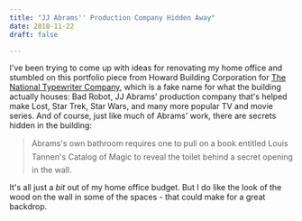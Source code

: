 ```yaml
---
title: "JJ Abrams'' Production Company Hidden Away"
date: 2018-11-22
draft: false

---
```


I've been trying to come up with ideas for renovating my home office and stumbled on this portfolio piece from Howard Building Corporation for [The National Typewriter Company](http://www.howardbuilding.com/our-work/project/the-national-typewriter-company), which is a fake name for what the building actually houses: Bad Robot, JJ Abrams' production company that's helped make Lost, Star Trek, Star Wars, and many more popular TV and movie series. And of course, just like much of Abrams' work, there are secrets hidden in the building:

> Abrams's own bathroom requires one to pull on a book entitled Louis Tannen's Catalog of Magic to reveal the toilet behind a secret opening in the wall.

It's all just a _bit_ out of my home office budget. But I do like the look of the wood on the wall in some of the spaces - that could make for a great backdrop.
